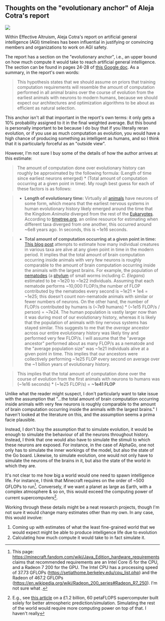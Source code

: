 ## Thoughts on the "evolutionary anchor" of Aleja Cotra's report

![](https://upload.wikimedia.org/wikipedia/commons/a/ae/Darwin%27s_finches_by_Gould.jpg)

Within Effective Altruism, Aleja Cotra's report on artificial general intelligence (AGI) timelines has been influential in justifying or convincing members and organizations to work on AGI safety.

The report has a section on the "evolutionary anchor", i.e., an upper bound on how much compute it would take to reach artificial general intelligence. The section can be found in pages 24-28 of [this Google doc](https://docs.google.com/document/d/1k7qzzn14jgE-Gbf0CON7_Py6tQUp2QNodr_8VAoDGnY/edit#heading=h.gvc1xyxlemkd). As a summary, in the report's own words:

> This hypothesis states that we should assume on priors that training computation requirements will resemble the amount of computation performed in all animal brains over the course of evolution from the earliest animals with neurons to modern humans, because we should expect our architectures and optimization algorithms to be about as efficient as natural selection.

This anchor isn't all that important in the report's own terms: it only gets a 10% probability assigned to it in the final weighted average. But this bound is personally important to be because I do buy that if you literally reran evolution, or if you use as much computation as evolution, you would have a high chance of producing something as intelligent as humans, and so I think that it is particularly forceful as an "outside view".

However, I'm not sure I buy some of the details of how the author arrives at this estimate:

> The amount of computation done over evolutionary history can roughly be approximated by the following formula: (Length of time since earliest neurons emerged) \* (Total amount of computation occurring at a given point in time). My rough best guess for each of these factors is as follows:

> - **Length of evolutionary time:** Virtually all [animals](https://en.wikipedia.org/wiki/Animal) have neurons of some form, which means that the earliest nervous systems in human evolutionary history likely emerged around the time that the Kingdom _Animalia_ diverged from the rest of the [Eukaryotes](https://en.wikipedia.org/wiki/Eukaryote). According to [timetree.org](http://www.timetree.org/), an online resource for estimating when different taxa diverged from one another, this occurred around \~6e8 years ago. In seconds, this is \~1e16 seconds.

> - **Total amount of computation occurring at a given point in time:** [This blog post](https://reducing-suffering.org/how-many-wild-animals-are-there/) attempts to estimate how many individual creatures in various taxa are alive at any given point in time in the modern period. It implies that the total amount of brain computation occurring inside animals with very few neurons is roughly comparable to the amount of brain computation occurring inside the animals with the largest brains. For example, the population of [nematodes](https://en.wikipedia.org/wiki/Nematode) (a [phylum](https://en.wikipedia.org/wiki/Phylum) of small worms including _C. Elegans_) estimated to be \~1e20 to \~1e22 individuals. Assuming that each nematode performs \~10,000 FLOP/s,the number of FLOP contributed by the nematodes every second is \~1e21 \* 1e4 = \~1e25; this doesn't count non-nematode animals with similar or fewer numbers of neurons. On the other hand, the number of FLOP/s contributed by humans is (\~7e9 humans) \* (\~1e15 FLOP/s / person) = \~7e24. The human population is vastly larger now than it was during most of our evolutionary history, whereas it is likely that the population of animals with tiny nervous systems has stayed similar. This suggests to me that the _average_ ancestor across our entire evolutionary history was likely tiny and performed very few FLOP/s. I will assume that the "average ancestor" performed about as many FLOP/s as a nematode and the "average population size" was \~1e21 individuals alive at a given point in time. This implies that our ancestors were collectively performing \~1e25 FLOP every second on average over the \~1 billion years of evolutionary history.

> This implies that the total amount of computation done over the course of evolution from the first animals with neurons to humans was (\~1e16 seconds) \* (\~1e25 FLOP/s) = **\~1e41 FLOP**

Unlike what the reader might suspect, I don't particularly want to take issue with the assumption that "...the total amount of brain computation occurring inside animals with very few neurons is roughly comparable to the amount of brain computation occurring inside the animals with the largest brains." I haven't looked at the literature on this, and the assumption seems a prima facie plausible.

Instead, I don't buy the assumption that to simulate evolution, it would be enough to simulate the behaviour of all the neurons throughout history. Instead, I think that one would also have to simulate the stimuli to which these neurons are exposed. For instance, in the case of AlphaGo, one not only has to simulate the inner workings of the model, but also the state of the Go board. Likewise, to simulate evolution, one would not only have to simulate the neurons of the brains in it, but also the state of the world in which they are.

It's not clear to me how big a world would one need to spawn intelligence life. For instance, I think that Minecraft requires on the order of ~500 GFLOPs to run[^1]. Conversely, if we want a planet as large as Earth, with a complex atmosphere & so on, this would exceed the computing power of current supercomputers[^2].

Working through these details might be a neat research projects, though I'm not sure it would change many estimates other than my own. In any case, this would involve:

1. Coming up with estimates of what the least fine-grained world that we would expect might be able to produce intelligence life due to evolution
2. Calculating how much compute it would take to in fact simulate it.

[^1]: This page: <https://minecraft.fandom.com/wiki/Java_Edition_hardware_requirements> claims that recommended requirements are an Intel Core i5 for the CPU, and a Radeon 7 200 for the GPU. The Intel CPU has a processing speed of 37.73 GFLOPs (<https://setiathome.berkeley.edu/cpu_list.php>) and the Radeon of 467.2 GFLOPs (<https://en.wikipedia.org/wiki/Radeon_200_series#Radeon_R7_250>). I'm not sure what .
[^2]: E.g., see [this article](https://www.reuters.com/article/us-britain-weather-computer-idUSKBN20B00U) on a £1.2 billion, 60 petaFLOPS supercomputer built solely for better atmospheric prediction/simulation. Simulating the rest of the world would require more computing power on top of that. I haven't really
